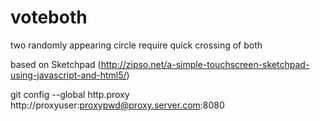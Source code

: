 # voteboth
two randomly appearing circle require quick crossing of both


based on Sketchpad (http://zipso.net/a-simple-touchscreen-sketchpad-using-javascript-and-html5/)

git config --global http.proxy http://proxyuser:proxypwd@proxy.server.com:8080

